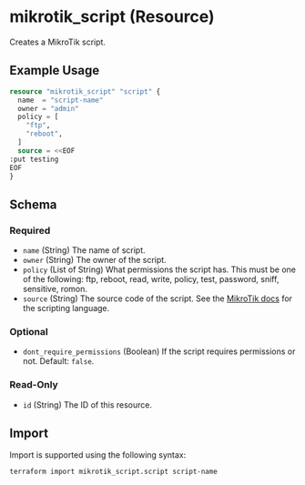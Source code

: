 # mikrotik_script (Resource)
Creates a MikroTik script.

## Example Usage
```terraform
resource "mikrotik_script" "script" {
  name  = "script-name"
  owner = "admin"
  policy = [
    "ftp",
    "reboot",
  ]
  source = <<EOF
:put testing
EOF
}
```

<!-- schema generated by tfplugindocs -->
## Schema

### Required

- `name` (String) The name of script.
- `owner` (String) The owner of the script.
- `policy` (List of String) What permissions the script has. This must be one of the following: ftp, reboot, read, write, policy, test, password, sniff, sensitive, romon.
- `source` (String) The source code of the script. See the [MikroTik docs](https://wiki.mikrotik.com/wiki/Manual:Scripting) for the scripting language.

### Optional

- `dont_require_permissions` (Boolean) If the script requires permissions or not. Default: `false`.

### Read-Only

- `id` (String) The ID of this resource.

## Import
Import is supported using the following syntax:
```shell
terraform import mikrotik_script.script script-name
```
